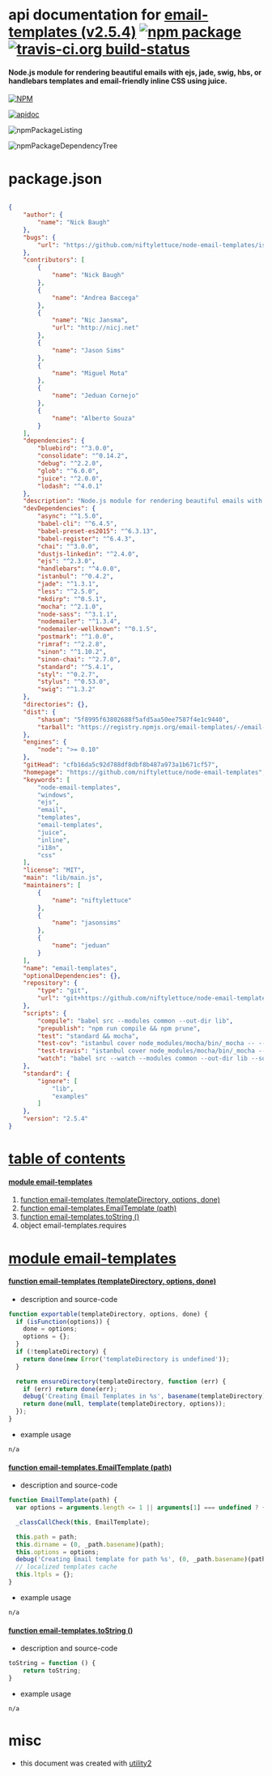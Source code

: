 # api documentation for  [email-templates (v2.5.4)](https://github.com/niftylettuce/node-email-templates)  [![npm package](https://img.shields.io/npm/v/npmdoc-email-templates.svg?style=flat-square)](https://www.npmjs.org/package/npmdoc-email-templates) [![travis-ci.org build-status](https://api.travis-ci.org/npmdoc/node-npmdoc-email-templates.svg)](https://travis-ci.org/npmdoc/node-npmdoc-email-templates)
#### Node.js module for rendering beautiful emails with ejs, jade, swig, hbs, or handlebars templates and email-friendly inline CSS using juice.

[![NPM](https://nodei.co/npm/email-templates.png?downloads=true&downloadRank=true&stars=true)](https://www.npmjs.com/package/email-templates)

[![apidoc](https://npmdoc.github.io/node-npmdoc-email-templates/build/screenCapture.buildCi.browser.%252Ftmp%252Fbuild%252Fapidoc.html.png)](https://npmdoc.github.io/node-npmdoc-email-templates/build/apidoc.html)

![npmPackageListing](https://npmdoc.github.io/node-npmdoc-email-templates/build/screenCapture.npmPackageListing.svg)

![npmPackageDependencyTree](https://npmdoc.github.io/node-npmdoc-email-templates/build/screenCapture.npmPackageDependencyTree.svg)



# package.json

```json

{
    "author": {
        "name": "Nick Baugh"
    },
    "bugs": {
        "url": "https://github.com/niftylettuce/node-email-templates/issues/new"
    },
    "contributors": [
        {
            "name": "Nick Baugh"
        },
        {
            "name": "Andrea Baccega"
        },
        {
            "name": "Nic Jansma",
            "url": "http://nicj.net"
        },
        {
            "name": "Jason Sims"
        },
        {
            "name": "Miguel Mota"
        },
        {
            "name": "Jeduan Cornejo"
        },
        {
            "name": "Alberto Souza"
        }
    ],
    "dependencies": {
        "bluebird": "^3.0.0",
        "consolidate": "^0.14.2",
        "debug": "^2.2.0",
        "glob": "^6.0.0",
        "juice": "^2.0.0",
        "lodash": "^4.0.1"
    },
    "description": "Node.js module for rendering beautiful emails with ejs, jade, swig, hbs, or handlebars templates and email-friendly inline CSS using juice.",
    "devDependencies": {
        "async": "^1.5.0",
        "babel-cli": "^6.4.5",
        "babel-preset-es2015": "^6.3.13",
        "babel-register": "^6.4.3",
        "chai": "^3.0.0",
        "dustjs-linkedin": "^2.4.0",
        "ejs": "^2.3.0",
        "handlebars": "^4.0.0",
        "istanbul": "^0.4.2",
        "jade": "^1.3.1",
        "less": "^2.5.0",
        "mkdirp": "^0.5.1",
        "mocha": "^2.1.0",
        "node-sass": "^3.1.1",
        "nodemailer": "^1.3.4",
        "nodemailer-wellknown": "^0.1.5",
        "postmark": "^1.0.0",
        "rimraf": "^2.2.8",
        "sinon": "^1.10.2",
        "sinon-chai": "^2.7.0",
        "standard": "^5.4.1",
        "styl": "^0.2.7",
        "stylus": "^0.53.0",
        "swig": "^1.3.2"
    },
    "directories": {},
    "dist": {
        "shasum": "5f8995f63802688f5afd5aa50ee7587f4e1c9440",
        "tarball": "https://registry.npmjs.org/email-templates/-/email-templates-2.5.4.tgz"
    },
    "engines": {
        "node": ">= 0.10"
    },
    "gitHead": "cfb16da5c92d788df8dbf8b487a973a1b671cf57",
    "homepage": "https://github.com/niftylettuce/node-email-templates",
    "keywords": [
        "node-email-templates",
        "windows",
        "ejs",
        "email",
        "templates",
        "email-templates",
        "juice",
        "inline",
        "i18n",
        "css"
    ],
    "license": "MIT",
    "main": "lib/main.js",
    "maintainers": [
        {
            "name": "niftylettuce"
        },
        {
            "name": "jasonsims"
        },
        {
            "name": "jeduan"
        }
    ],
    "name": "email-templates",
    "optionalDependencies": {},
    "repository": {
        "type": "git",
        "url": "git+https://github.com/niftylettuce/node-email-templates.git"
    },
    "scripts": {
        "compile": "babel src --modules common --out-dir lib",
        "prepublish": "npm run compile && npm prune",
        "test": "standard && mocha",
        "test-cov": "istanbul cover node_modules/mocha/bin/_mocha -- --reporter dot",
        "test-travis": "istanbul cover node_modules/mocha/bin/_mocha --report lcovonly",
        "watch": "babel src --watch --modules common --out-dir lib --source-maps true"
    },
    "standard": {
        "ignore": [
            "lib",
            "examples"
        ]
    },
    "version": "2.5.4"
}
```



# <a name="apidoc.tableOfContents"></a>[table of contents](#apidoc.tableOfContents)

#### [module email-templates](#apidoc.module.email-templates)
1.  [function <span class="apidocSignatureSpan"></span>email-templates (templateDirectory, options, done)](#apidoc.element.email-templates.email-templates)
1.  [function <span class="apidocSignatureSpan">email-templates.</span>EmailTemplate (path)](#apidoc.element.email-templates.EmailTemplate)
1.  [function <span class="apidocSignatureSpan">email-templates.</span>toString ()](#apidoc.element.email-templates.toString)
1.  object <span class="apidocSignatureSpan">email-templates.</span>requires



# <a name="apidoc.module.email-templates"></a>[module email-templates](#apidoc.module.email-templates)

#### <a name="apidoc.element.email-templates.email-templates"></a>[function <span class="apidocSignatureSpan"></span>email-templates (templateDirectory, options, done)](#apidoc.element.email-templates.email-templates)
- description and source-code
```javascript
function exportable(templateDirectory, options, done) {
  if (isFunction(options)) {
    done = options;
    options = {};
  }
  if (!templateDirectory) {
    return done(new Error('templateDirectory is undefined'));
  }

  return ensureDirectory(templateDirectory, function (err) {
    if (err) return done(err);
    debug('Creating Email Templates in %s', basename(templateDirectory));
    return done(null, template(templateDirectory, options));
  });
}
```
- example usage
```shell
n/a
```

#### <a name="apidoc.element.email-templates.EmailTemplate"></a>[function <span class="apidocSignatureSpan">email-templates.</span>EmailTemplate (path)](#apidoc.element.email-templates.EmailTemplate)
- description and source-code
```javascript
function EmailTemplate(path) {
  var options = arguments.length <= 1 || arguments[1] === undefined ? {} : arguments[1];

  _classCallCheck(this, EmailTemplate);

  this.path = path;
  this.dirname = (0, _path.basename)(path);
  this.options = options;
  debug('Creating Email template for path %s', (0, _path.basename)(path));
  // localized templates cache
  this.ltpls = {};
}
```
- example usage
```shell
n/a
```

#### <a name="apidoc.element.email-templates.toString"></a>[function <span class="apidocSignatureSpan">email-templates.</span>toString ()](#apidoc.element.email-templates.toString)
- description and source-code
```javascript
toString = function () {
    return toString;
}
```
- example usage
```shell
n/a
```



# misc
- this document was created with [utility2](https://github.com/kaizhu256/node-utility2)
